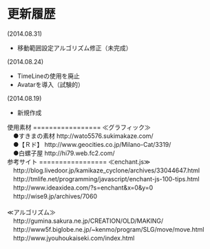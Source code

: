 更新履歴
=================
(2014.08.31)
<ul>
<li>移動範囲設定アルゴリズム修正（未完成）</li>
</ul>(2014.08.24)
<ul>
<li>TimeLineの使用を廃止</li>
<li>Avatarを導入（試験的）</li>
</ul>
(2014.08.19)
<ul>
<li>新規作成</li>
</ul>
使用素材
=================
≪グラフィック≫<br>
　●すきまの素材	http://wato5576.sukimakaze.com/<br>
　●【Ｒド】		http://www.geocities.co.jp/Milano-Cat/3319/<br>
　●白螺子屋		http://hi79.web.fc2.com/<br>
参考サイト
=================
≪enchant.js≫<br>
　http://blog.livedoor.jp/kamikaze_cyclone/archives/33044647.html<br>
　http://tmlife.net/programming/javascript/enchant-js-100-tips.html<br>
　http://www.ideaxidea.com/?s=enchant&x=0&y=0<br>
　http://wise9.jp/archives/7060<br>
<br>
≪アルゴリズム≫<br>
　http://gumina.sakura.ne.jp/CREATION/OLD/MAKING/<br>
　http://www5f.biglobe.ne.jp/~kenmo/program/SLG/move/move.html<br>
　http://www.jyouhoukaiseki.com/index.html<br>
